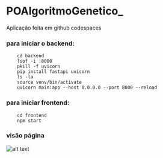 # POAlgoritmoGenetico_

Aplicação feita em github codespaces

### para iniciar o backend:
        cd backend
        lsof -i :8000
        pkill -f uvicorn
        pip install fastapi uvicorn
        ls -la
        source venv/bin/activate
        uvicorn main:app --host 0.0.0.0 --port 8000 --reload

### para iniciar frontend:
        cd frontend
        npm start

### visão página
![alt text](/workspaces/POAlgoritmoGenetico_/_Apoio/image.png)
